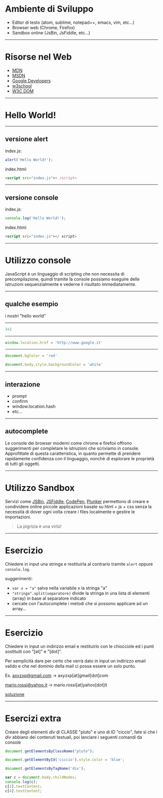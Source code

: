 Ambiente di Sviluppo
====================
- Editor di testo (atom, sublime, notepad++, emacs, vim, etc...)
- Browser web (Chrome, Firefox)
- Sandbox online (JsBin, JsFiddle, etc...)


---


Risorse nel Web
===============
- [MDN](https://developer.mozilla.org/it/)
- [MSDN](https://msdn.microsoft.com/en-us/library/)
- [Google Developers](https://developers.google.com)
- [w3school](http://www.w3schools.com/)
- [W3C DOM](http://www.w3.org/DOM/DOMTR)


---


Hello World!
============


----


versione alert
--------------
index.js:
```javascript
alert('Hello World!');
```

index.html:
```html
<script src="index.js">< /script>
```


----


versione console
----------------
index.js:
```javascript
console.log('Hello World!');
```

index.html:
```html
<script src="index.js"></ script>
```


---


Utilizzo console
================
JavaScript è un linguaggio di scripting che non necessita di precompilazione,
quindi tramite la console possiamo eseguire delle istruzioni sequenzialmente
e vederne il risultato immediatamente.


----


qualche esempio
---------------
i nostri "hello world"
***
```Javascript
3+2
```
***
```javascript
window.location.href = 'http://www.google.it'
```
***
```javascript
document.bgColor = 'red'
```

```javascript
document.body.style.backgroundColor = 'white'
```


----


interazione
-----------
- prompt
- confirm
- window.location.hash
- etc...


----


autocomplete
------------
Le console dei browser moderni come chrome e firefox offrono suggerimenti
per completare le istruzioni che scriviamo in console.
Approfittate di questa caratteristica, in quanto permette di prendere
rapidamente confidenza con il linguaggio, nonchè di esplorare le proprietà
di tutti gli oggetti.


---


Utilizzo Sandbox
================
Servizi come [JSBin](http://jsbin.com), [JSFiddle](http://jsfiddle.net),
[CodePen](http://codepen.io), [Plunker](http://plnkr.co)
permettono di creare e condividere online piccole applicazioni basate
su html + js + css senza la necessità di dover ogni volta creare i files
localmente e gestire le importazioni.

> La pigrizia è una virtù!


---


Esercizio
=========
Chiedere in input una stringa e restituirla al contrario tramite `alert`
oppure `console.log`.

suggerimenti:

- `var x = "a"` salva nella variabile x la stringa "a"
- `"stringa".split(separatore)` divide la stringa in una lista di elementi
  (array) in base al separatore indicato
- cercate con l'autocomplete i metodi che si possono applicare ad un array...


----


Esercizio
=========
Chiedere in input un indirizzo email e restituirlo con le chiocciole ed i punti
sostituiti con "[at]" e "[dot]".

Per semplicità dare per certo che verrà dato in input un indirizzo email valido
e che nel dominio della mail ci possa essere un solo punto.

Es. axyzxp@gmail.com -> axyzxp[at]gmail[dot]com

mario.rossi@yahoo.it -> mario.rossi[at]yahoo[dot]it

[soluzione](https://jsfiddle.net/piero80/qqq5xncz/)


----


Esercizi extra
==============

Creare degli elementi *div* di CLASSE "pluto" e uno di ID "ciccio", fate sì che i *div* abbiano dei contenuti testuali, poi lanciare i seguenti comandi da console

```javascript
document.getElementsByClassName("pluto");
```

```javascript
document.getElementById('ciccio').style.color = 'blue';
```

```javascript
document.getElementsByTagName('div');
```

```javascript
var c = document.body.childNodes;
console.log(c);
c[2].textContent;
c[4].textContent;
```
